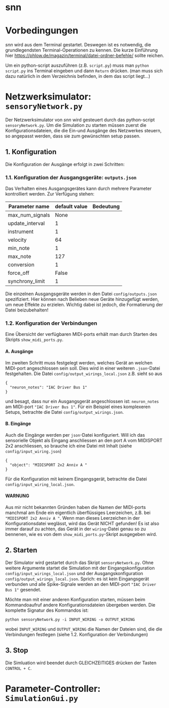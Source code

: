 snn
===

# Vorbedingungen
_snn_ wird aus dem Terminal gestartet. Deswegen ist es notwendig, die grundlegendsten Terminal-Operationen zu kennen.
Die kurze Einführung hier https://phlow.de/magazin/terminal/datei-ordner-befehle/ sollte reichen.

Um ein python-script auszuführen (z.B. `script.py`) muss man `python script.py` ins Terminal eingeben und dann `Return` drücken. 
(man muss sich dazu natürlich in dem Verzeichnis befinden, in dem das script liegt...)

# Netzwerksimulator: `sensoryNetwork.py`
Der Netzwerksimulator von _snn_ wird gesteuert durch das python-script `sensoryNetwork.py`. 
Um die Simulation zu starten müssen zuerst die Konfigurationsdateien, die die Ein-und Ausgänge 
des Netzwerkes steuern, so angepasst werden, dass sie zum gewünschten setup passen.

## 1. Konfiguration
Die Konfiguration der Ausgänge erfolgt in zwei Schritten:
### 1.1. Konfiguration der Ausgangsgeräte: `outputs.json`
Das Verhalten eines Ausgangsgerätes kann durch mehrere Parameter kontrolliert werden. Zur Verfügung stehen:

| Parameter name  | default value  | Bedeutung     |
|-----------------|----------------|---------------| 
| max_num_signals |  None |               |
| update_interval |  1     |     |
| instrument      |   1    |  |
| velocity        |  64 | |
| min_note        | 1  |  |
| max_note        |  127  |  |
| conversion      | 1  | |
| force_off       | False  | |
| synchrony_limit |    1   | |

Die einzelnen Ausgangsgeräte werden in den Datei `config/outputs.json` spezifiziert. Hier können nach Belieben neue 
Geräte hinzugefügt werden, um neue Effekte zu erzielen. Wichtig dabei ist jedoch, die Formatierung der Datei beizubehalten!


### 1.2. Konfiguration der Verbindungen
Eine Übersicht der verfügbaren MIDI-ports erhält man durch Starten des Skripts `show_midi_ports.py`.

#### A. Ausgänge
Im zweiten Schritt muss festgelegt werden, welches Gerät an welchen MIDI-port angeschlossen sein soll. Dies wird in einer
weiteren `.json`-Datei festgehalten. Die Datei `config/output_wirings_local.json` z.B. sieht so aus

```commandline
{
  "neuron_notes": "IAC Driver Bus 1"
}
```
und besagt, dass nur ein Ausgangsgerät angeschlossen ist: `neuron_notes` am MIDI-port `"IAC Driver Bus 1"`. Für ein Beispiel
eines komplexeren Setups, betrachte die Datei `config/output_wirings.json`.


#### B. Eingänge
Auch die Eingänge werden per `json`-Datei konfiguriert. Will ich das sensorielle Objekt als Eingang anschliessen an den
port A vom MIDISPORT 2x2 anschliessen, so brauche ich eine Datei mit Inhalt (siehe `config/input_wiring.json`) 
```commandline
{
  "object": "MIDISPORT 2x2 Anniv A "
}
```
Für die Konfiguration mit keinem Eingangsgerät, betrachte die Datei  `config/input_wiring_local.json`.


#### WARNUNG
Aus mir nicht bekannten Gründen haben die Namen der MIDI-ports manchmal am Ende ein eigentlich überflüssiges Leerzeichen,
z.B. bei `"MIDISPORT 2x2 Anniv A "`. Wenn man dieses Leerzeichen in der Konfigurationsdatei weglässt, wird das Gerät NICHT gefunden!
Es ist also immer darauf zu achten, das Gerät in der `wiring`-Datei genau so zu bennenen, wie es von dem 
`show_midi_ports.py`-Skript ausgegeben wird.

## 2. Starten
Der Simulator wird gestartet durch das Skript `sensoryNetwork.py`. Ohne weitere Argumente startet die Simulation mit der 
Eingangskonfiguration `config/input_wirings_local.json` und der Ausgangskonfiguration `config/output_wirings_local.json`.
Sprich: es ist kein Eingangsgerät verbunden und alle Spike-Signale werden an den MIDI-port `"IAC Driver Bus 1"` gesendet.

Möchte man mit einer anderen Konfiguration starten, müssen beim Kommandoaufruf andere Konfigurationsdateien übergeben werden.
Die komplette Signatur des Kommandos ist:
```commandline
python sensoryNetwork.py -i INPUT_WIRING -o OUTPUT_WIRING
```
wobei `INPUT_WIRING` und `OUTPUT_WIRING` die Namen der Dateien sind, die die Verbindungen festlegen (siehe 1.2. Konfiguration der Verbindungen)


## 3. Stop
Die Simluation wird beendet durch GLEICHZEITIGES drücken der Tasten `CONTROL + C`.

# Parameter-Controller: `SimulationGui.py`


